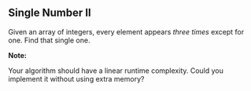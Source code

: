 ## Single Number II

Given an array of integers, every element appears *three times* except for one. Find that single one.

**Note:**

Your algorithm should have a linear runtime complexity. Could you implement it without using extra memory?